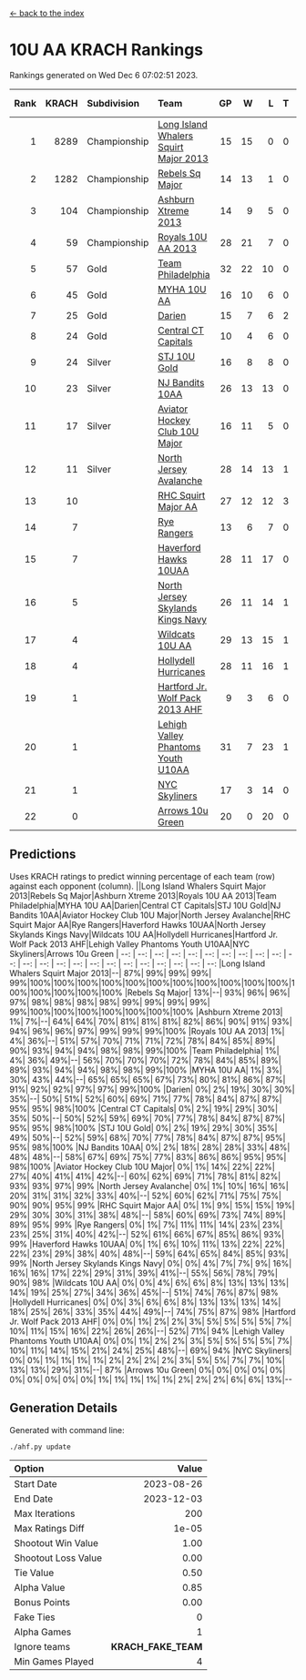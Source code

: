[<- back to the index](readme.md)
# 10U AA KRACH Rankings
Rankings generated on Wed Dec  6 07:02:51 2023.

Rank|KRACH|Subdivision|Team|GP|W|L|T|OTW|OTL|SoS|Exp Wins|Win Diff
---:|---:|:---|:---|---:|---:|---:|---:|---:|---:|---:|---:|---:
1|8289|Championship|[Long Island Whalers Squirt Major 2013](https://gamesheetstats.com/seasons/3659/teams/140229/schedule)|15|15|0|0|0|0|115|15.8|-0.1
2|1282|Championship|[Rebels Sq Major](https://gamesheetstats.com/seasons/3659/teams/140243/schedule)|14|13|1|0|1|0|579|13.8|-0.0
3|104|Championship|[Ashburn Xtreme 2013](https://gamesheetstats.com/seasons/3659/teams/140230/schedule)|14|9|5|0|0|0|1213|9.9|0.0
4|59|Championship|[Royals 10U AA 2013](https://gamesheetstats.com/seasons/3659/teams/140237/schedule)|28|21|7|0|3|1|349|21.9|0.0
5|57|Gold|[Team Philadelphia](https://gamesheetstats.com/seasons/3659/teams/140238/schedule)|32|22|10|0|0|3|563|22.9|0.0
6|45|Gold|[MYHA 10U AA](https://gamesheetstats.com/seasons/3659/teams/140235/schedule)|16|10|6|0|0|0|582|10.9|0.0
7|25|Gold|[Darien](https://gamesheetstats.com/seasons/3659/teams/140245/schedule)|15|7|6|2|1|0|253|8.9|0.0
8|24|Gold|[Central CT Capitals](https://gamesheetstats.com/seasons/3659/teams/140231/schedule)|10|4|6|0|0|0|1009|4.9|0.0
9|24|Silver|[STJ 10U Gold](https://gamesheetstats.com/seasons/3659/teams/140234/schedule)|16|8|8|0|2|1|516|8.9|0.0
10|23|Silver|[NJ Bandits 10AA](https://gamesheetstats.com/seasons/3659/teams/140232/schedule)|26|13|13|0|0|2|947|13.9|0.0
11|17|Silver|[Aviator Hockey Club 10U Major](https://gamesheetstats.com/seasons/3659/teams/140244/schedule)|16|11|5|0|0|0|12|11.9|0.0
12|11|Silver|[North Jersey Avalanche](https://gamesheetstats.com/seasons/3659/teams/140249/schedule)|28|14|13|1|2|1|22|15.4|0.0
13|10||[RHC Squirt Major AA](https://gamesheetstats.com/seasons/3659/teams/140241/schedule)|27|12|12|3|1|0|315|14.4|0.0
14|7||[Rye Rangers](https://gamesheetstats.com/seasons/3659/teams/140242/schedule)|13|6|7|0|0|1|18|6.9|0.0
15|7||[Haverford Hawks 10UAA](https://gamesheetstats.com/seasons/3659/teams/140236/schedule)|28|11|17|0|0|0|69|11.9|0.0
16|5||[North Jersey Skylands Kings Navy](https://gamesheetstats.com/seasons/3659/teams/140247/schedule)|26|11|14|1|1|2|12|12.4|0.0
17|4||[Wildcats 10U AA](https://gamesheetstats.com/seasons/3659/teams/140250/schedule)|29|13|15|1|2|0|10|14.4|0.0
18|4||[Hollydell Hurricanes](https://gamesheetstats.com/seasons/3659/teams/140240/schedule)|28|11|16|1|0|1|347|12.4|0.0
19|1||[Hartford Jr. Wolf Pack 2013 AHF](https://gamesheetstats.com/seasons/3659/teams/140246/schedule)|9|3|6|0|1|0|133|3.9|0.0
20|1||[Lehigh Valley Phantoms Youth U10AA](https://gamesheetstats.com/seasons/3659/teams/140239/schedule)|31|7|23|1|0|1|274|8.4|0.0
21|1||[NYC Skyliners](https://gamesheetstats.com/seasons/3659/teams/140252/schedule)|17|3|14|0|0|0|9|3.9|0.0
22|0||[Arrows 10u Green](https://gamesheetstats.com/seasons/3659/teams/140251/schedule)|20|0|20|0|0|1|68|0.9|0.0

## Predictions
Uses KRACH ratings to predict winning percentage of each team (row) against each opponent (column).
||Long Island Whalers Squirt Major 2013|Rebels Sq Major|Ashburn Xtreme 2013|Royals 10U AA 2013|Team Philadelphia|MYHA 10U AA|Darien|Central CT Capitals|STJ 10U Gold|NJ Bandits 10AA|Aviator Hockey Club 10U Major|North Jersey Avalanche|RHC Squirt Major AA|Rye Rangers|Haverford Hawks 10UAA|North Jersey Skylands Kings Navy|Wildcats 10U AA|Hollydell Hurricanes|Hartford Jr. Wolf Pack 2013 AHF|Lehigh Valley Phantoms Youth U10AA|NYC Skyliners|Arrows 10u Green
| --: | --: | --: | --: | --: | --: | --: | --: | --: | --: | --: | --: | --: | --: | --: | --: | --: | --: | --: | --: | --: | --: | --: 
|Long Island Whalers Squirt Major 2013|--| 87%| 99%| 99%| 99%| 99%|100%|100%|100%|100%|100%|100%|100%|100%|100%|100%|100%|100%|100%|100%|100%|100%
|Rebels Sq Major| 13%|--| 93%| 96%| 96%| 97%| 98%| 98%| 98%| 98%| 99%| 99%| 99%| 99%| 99%|100%|100%|100%|100%|100%|100%|100%
|Ashburn Xtreme 2013|  1%|  7%|--| 64%| 64%| 70%| 81%| 81%| 81%| 82%| 86%| 90%| 91%| 93%| 94%| 96%| 96%| 97%| 99%| 99%| 99%|100%
|Royals 10U AA 2013|  1%|  4%| 36%|--| 51%| 57%| 70%| 71%| 71%| 72%| 78%| 84%| 85%| 89%| 90%| 93%| 94%| 94%| 98%| 98%| 99%|100%
|Team Philadelphia|  1%|  4%| 36%| 49%|--| 56%| 70%| 70%| 70%| 72%| 78%| 84%| 85%| 89%| 89%| 93%| 94%| 94%| 98%| 98%| 99%|100%
|MYHA 10U AA|  1%|  3%| 30%| 43%| 44%|--| 65%| 65%| 65%| 67%| 73%| 80%| 81%| 86%| 87%| 91%| 92%| 92%| 97%| 97%| 99%|100%
|Darien|  0%|  2%| 19%| 30%| 30%| 35%|--| 50%| 51%| 52%| 60%| 69%| 71%| 77%| 78%| 84%| 87%| 87%| 95%| 95%| 98%|100%
|Central CT Capitals|  0%|  2%| 19%| 29%| 30%| 35%| 50%|--| 50%| 52%| 59%| 69%| 70%| 77%| 78%| 84%| 87%| 87%| 95%| 95%| 98%|100%
|STJ 10U Gold|  0%|  2%| 19%| 29%| 30%| 35%| 49%| 50%|--| 52%| 59%| 68%| 70%| 77%| 78%| 84%| 87%| 87%| 95%| 95%| 98%|100%
|NJ Bandits 10AA|  0%|  2%| 18%| 28%| 28%| 33%| 48%| 48%| 48%|--| 58%| 67%| 69%| 75%| 77%| 83%| 86%| 86%| 95%| 95%| 98%|100%
|Aviator Hockey Club 10U Major|  0%|  1%| 14%| 22%| 22%| 27%| 40%| 41%| 41%| 42%|--| 60%| 62%| 69%| 71%| 78%| 81%| 82%| 93%| 93%| 97%| 99%
|North Jersey Avalanche|  0%|  1%| 10%| 16%| 16%| 20%| 31%| 31%| 32%| 33%| 40%|--| 52%| 60%| 62%| 71%| 75%| 75%| 90%| 90%| 95%| 99%
|RHC Squirt Major AA|  0%|  1%|  9%| 15%| 15%| 19%| 29%| 30%| 30%| 31%| 38%| 48%|--| 58%| 60%| 69%| 73%| 74%| 89%| 89%| 95%| 99%
|Rye Rangers|  0%|  1%|  7%| 11%| 11%| 14%| 23%| 23%| 23%| 25%| 31%| 40%| 42%|--| 52%| 61%| 66%| 67%| 85%| 86%| 93%| 99%
|Haverford Hawks 10UAA|  0%|  1%|  6%| 10%| 11%| 13%| 22%| 22%| 22%| 23%| 29%| 38%| 40%| 48%|--| 59%| 64%| 65%| 84%| 85%| 93%| 99%
|North Jersey Skylands Kings Navy|  0%|  0%|  4%|  7%|  7%|  9%| 16%| 16%| 16%| 17%| 22%| 29%| 31%| 39%| 41%|--| 55%| 56%| 78%| 79%| 90%| 98%
|Wildcats 10U AA|  0%|  0%|  4%|  6%|  6%|  8%| 13%| 13%| 13%| 14%| 19%| 25%| 27%| 34%| 36%| 45%|--| 51%| 74%| 76%| 87%| 98%
|Hollydell Hurricanes|  0%|  0%|  3%|  6%|  6%|  8%| 13%| 13%| 13%| 14%| 18%| 25%| 26%| 33%| 35%| 44%| 49%|--| 74%| 75%| 87%| 98%
|Hartford Jr. Wolf Pack 2013 AHF|  0%|  0%|  1%|  2%|  2%|  3%|  5%|  5%|  5%|  5%|  7%| 10%| 11%| 15%| 16%| 22%| 26%| 26%|--| 52%| 71%| 94%
|Lehigh Valley Phantoms Youth U10AA|  0%|  0%|  1%|  2%|  2%|  3%|  5%|  5%|  5%|  5%|  7%| 10%| 11%| 14%| 15%| 21%| 24%| 25%| 48%|--| 69%| 94%
|NYC Skyliners|  0%|  0%|  1%|  1%|  1%|  1%|  2%|  2%|  2%|  2%|  3%|  5%|  5%|  7%|  7%| 10%| 13%| 13%| 29%| 31%|--| 87%
|Arrows 10u Green|  0%|  0%|  0%|  0%|  0%|  0%|  0%|  0%|  0%|  0%|  1%|  1%|  1%|  1%|  1%|  2%|  2%|  2%|  6%|  6%| 13%|--

## Generation Details

Generated with command line:
```
./ahf.py update
```

| Option | Value |
| :----- | ----: |
| Start Date | 2023-08-26 |
| End Date | 2023-12-03 |
| Max Iterations | 200 |
| Max Ratings Diff | 1e-05 |
| Shootout Win Value | 1.00 |
| Shootout Loss Value | 0.00 |
| Tie Value | 0.50 |
| Alpha Value | 0.85 |
| Bonus Points | 0.00 |
| Fake Ties | 0 |
| Alpha Games | 1 |
| Ignore teams | __KRACH_FAKE_TEAM__ |
| Min Games Played | 4 |

